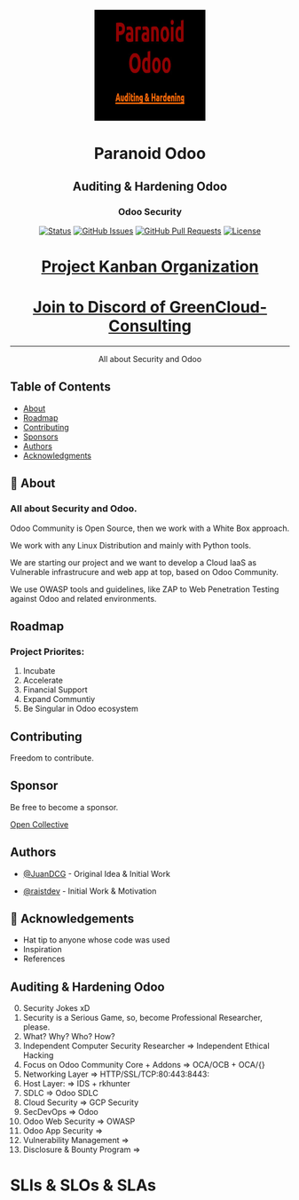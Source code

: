 
<p align="center">
  <a href="" rel="noopener">
 <img width=200px height=200px src="/docs/paranoidodoo-logo.jpg" alt="paranoidodoo-logo"></a>
</p>
<h1 align="center">Paranoid Odoo</h1>
<h2 align="center">Auditing & Hardening Odoo</h2>
<h3 align="center">Odoo Security</h3>

<div align="center">

[![Status](https://img.shields.io/badge/status-active-success.svg)]()
[![GitHub Issues](https://img.shields.io/github/issues/kylelobo/The-Documentation-Compendium.svg)](https://https://github.com/GreenCloud-Consulting/paranoid-odoo/issues)
[![GitHub Pull Requests](https://img.shields.io/github/issues-pr/kylelobo/The-Documentation-Compendium.svg)](https://github.com/GreenCloud-Consulting/paranoid-odoo/pulls)
[![License](https://img.shields.io/badge/license-MIT-green.svg)](/LICENSE)

</div>

<div align="center">

# [Project Kanban Organization](https://github.com/orgs/GreenCloud-Consulting/projects/1)

# [Join to Discord of GreenCloud-Consulting](https://discord.gg/y4kt5Vp2)

</div>

---

<p align="center"> All about Security and Odoo</p>

## Table of Contents

- [About](#about)
- [Roadmap](#roadmap)
- [Contributing](#contributing)
- [Sponsors](#sponsors)
- [Authors](#authors)
- [Acknowledgments](#acknowledgement)

## 🧐 About <a name = "about"></a>

### All about Security and Odoo.

Odoo Community is Open Source, then we work with a White Box approach.

We work with any Linux Distribution and mainly with Python tools.

We are starting our project and we want to develop a Cloud IaaS as Vulnerable infrastrucure and web app at top, based on Odoo Community.

We use OWASP tools and guidelines, like ZAP to Web Penetration Testing against Odoo and related environments.


## Roadmap <a name = "roadmap"></a>

### Project Priorites:

1. Incubate
2. Accelerate
3. Financial Support
4. Expand Communtiy
5. Be Singular in Odoo ecosystem


## Contributing <a name = "contributing"></a>

Freedom to contribute.

## Sponsor <a name = "sponsor"></a>

Be free to become a sponsor.

[Open Collective](https://opencollective.com/greencloud-consulting)

## Authors <a name = "authors"></a>

- [@JuanDCG](https://github.com/JuanDCG) - Original Idea & Initial Work

- [@raistdev](https://github.com/raistdev) - Initial Work & Motivation


## 🎉 Acknowledgements <a name = "acknowledgement"></a>

- Hat tip to anyone whose code was used
- Inspiration
- References





## Auditing &amp; Hardening Odoo 

0. Security Jokes xD
1. Security is a Serious Game, so, become Professional Researcher, please.
2. What? Why? Who? How?
3. Independent Computer Security Researcher => Independent Ethical Hacking
4. Focus on Odoo Community Core + Addons => OCA/OCB + OCA/{}
5. Networking Layer => HTTP/SSL/TCP:80:443:8443:
6. Host Layer: => IDS + rkhunter
7. SDLC => Odoo SDLC
8. Cloud Security => GCP Security
9. SecDevOps => Odoo
10. Odoo Web Security => OWASP
11. Odoo App Security => 
12. Vulnerability Management =>
13. Disclosure & Bounty Program =>

# SLIs & SLOs & SLAs

